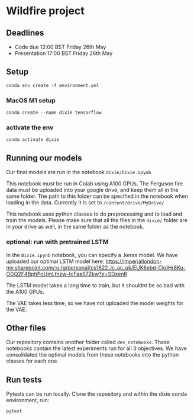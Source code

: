 # Wildfire project

## Deadlines

- Code due 12:00 BST Friday 26th May
- Presentation 17:00 BST Friday 26th May

## Setup

```
conda env create -f environment.yml
```

### MacOS M1 setup

```
conda create --name dixie tensorflow
```

### activate the env
```
conda activate dixie
```


## Running our models

Our final models are run in the notebook ```dixie/Dixie.ipynb```

This notebook must be run in Colab using A100 GPUs. 
The Ferguson fire data must be uploaded into your google drive, and keep them all in the same folder. The path to this folder can be specified in the notebook when loading in the data.
Currently it is set to ```/content/drive/MyDrive/```

This notebook uses python classes to do preprocessing and to load and train the models. Please make sure that all the files in the ```dixie/``` folder are in your drive as well, in the same folder as the notebook.

### optional: run with pretrained LSTM

In the ```Dixie.ipynb``` notebook, you can specify a .keras model. We have uploaded our optimal LSTM model here: https://imperiallondon-my.sharepoint.com/:u:/g/personal/cs1622_ic_ac_uk/EUK6xbd-CkdHr8Ku-OGQ2F4BphPoUmLthzw-tcFaaS7Zkw?e=SDzenR

The LSTM model takes a long time to train, but it shouldnt be so bad with the A100 GPUs.

The VAE takes less time, so we have not uploaded the model weights for the VAE.


## Other files

Our repository contains another folder called ```dev_notebooks```. These notebooks contain the latest experiments run for all 3 objectives. We have consolidated the optimal models from these notebooks into the python classes for each one.


## Run tests

Pytests can be run locally. Clone the repository and within the dixie conda environment, run:
```
pytest
```
